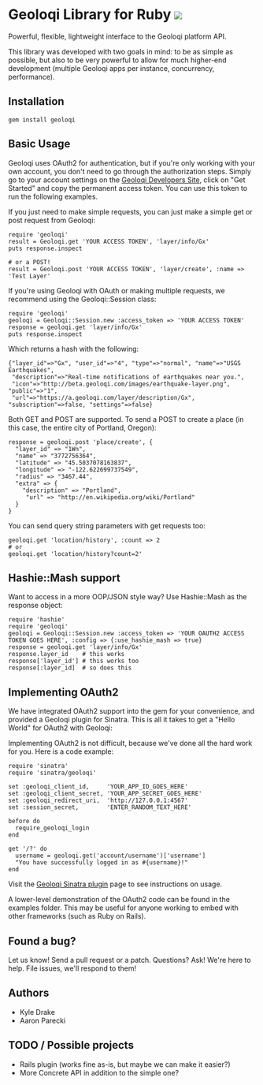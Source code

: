 Geoloqi Library for Ruby [![](https://secure.travis-ci.org/geoloqi/geoloqi-ruby.png)](http://travis-ci.org/geoloqi/geoloqi-ruby)
===
Powerful, flexible, lightweight interface to the Geoloqi platform API.

This library was developed with two goals in mind: to be as simple as possible, but also to be very powerful to allow for much higher-end development (multiple Geoloqi apps per instance, concurrency, performance).

Installation
---

    gem install geoloqi

Basic Usage
---
Geoloqi uses OAuth2 for authentication, but if you're only working with your own account, you don't need to go through the authorization steps. Simply go to your account settings on the [Geoloqi Developers Site](https://developers.geoloqi.com), click on "Get Started" and copy the permanent access token. You can use this token to run the following examples.

If you just need to make simple requests, you can just make a simple get or post request from Geoloqi:

    require 'geoloqi'
    result = Geoloqi.get 'YOUR ACCESS TOKEN', 'layer/info/Gx'
    puts response.inspect

    # or a POST!
    result = Geoloqi.post 'YOUR ACCESS TOKEN', 'layer/create', :name => 'Test Layer'

If you're using Geoloqi with OAuth or making multiple requests, we recommend using the Geoloqi::Session class:

	require 'geoloqi'
	geoloqi = Geoloqi::Session.new :access_token => 'YOUR ACCESS TOKEN'
	response = geoloqi.get 'layer/info/Gx'
	puts response.inspect

Which returns a hash with the following:

	{"layer_id"=>"Gx", "user_id"=>"4", "type"=>"normal", "name"=>"USGS Earthquakes",
	 "description"=>"Real-time notifications of earthquakes near you.",
	 "icon"=>"http://beta.geoloqi.com/images/earthquake-layer.png", "public"=>"1",
	 "url"=>"https://a.geoloqi.com/layer/description/Gx", "subscription"=>false, "settings"=>false}

Both GET and POST are supported. To send a POST to create a place (in this case, the entire city of Portland, Oregon):

	response = geoloqi.post 'place/create', {
	  "layer_id" => "1Wn",
	  "name" => "3772756364",
	  "latitude" => "45.5037078163837",
	  "longitude" => "-122.622699737549",
	  "radius" => "3467.44",
	  "extra" => {
	    "description" => "Portland",
	     "url" => "http://en.wikipedia.org/wiki/Portland"
	  }
	}

You can send query string parameters with get requests too:

	geoloqi.get 'location/history', :count => 2
	# or
	geoloqi.get 'location/history?count=2'

Hashie::Mash support
---
Want to access in a more OOP/JSON style way? Use Hashie::Mash as the response object:

    require 'hashie'
    require 'geoloqi'
    geoloqi = Geoloqi::Session.new :access_token => 'YOUR OAUTH2 ACCESS TOKEN GOES HERE', :config => {:use_hashie_mash => true}
    response = geoloqi.get 'layer/info/Gx'
    response.layer_id    # this works
    response['layer_id'] # this works too
    response[:layer_id]  # so does this

Implementing OAuth2
---

We have integrated OAuth2 support into the gem for your convenience, and provided a Geoloqi plugin for Sinatra. This is all it takes to get a "Hello World" for OAuth2 with Geoloqi:

Implementing OAuth2 is not difficult, because we've done all the hard work for you. Here is a  code example:

    require 'sinatra'
    require 'sinatra/geoloqi'

    set :geoloqi_client_id,     'YOUR_APP_ID_GOES_HERE'
    set :geoloqi_client_secret, 'YOUR_APP_SECRET_GOES_HERE'
    set :geoloqi_redirect_uri,  'http://127.0.0.1:4567'
    set :session_secret,        'ENTER_RANDOM_TEXT_HERE'

    before do
      require_geoloqi_login
    end

    get '/?' do
      username = geoloqi.get('account/username')['username']
      "You have successfully logged in as #{username}!"
    end

Visit the [Geoloqi Sinatra plugin](http://geoloqi/sinatra-geoloqi) page to see instructions on usage.

A lower-level demonstration of the OAuth2 code can be found in the examples folder. This may be useful for anyone working to embed with other frameworks (such as Ruby on Rails).

Found a bug?
---
Let us know! Send a pull request or a patch. Questions? Ask! We're here to help. File issues, we'll respond to them!

Authors
---
* Kyle Drake
* Aaron Parecki

TODO / Possible projects
---
* Rails plugin (works fine as-is, but maybe we can make it easier?)
* More Concrete API in addition to the simple one?
